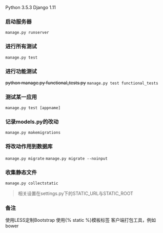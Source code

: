 Python 3.5.3
Django 1.11

### 启动服务器
`manage.py runserver`

### 进行所有测试
`manage.py test`

### 进行功能测试
~~python manage.py functional_tests.py~~
`manage.py test functional_tests`

### 测试某一应用
`manage.py test [appname]`

### 记录models.py的改动
`manage.py makemigrations`

### 将改动作用到数据库
`manage.py migrate`
`manage.py migrate --noinput`

### 收集静态文件
`manage.py collectstatic`
>相关设置在settings.py下的STATIC_URL与STATIC_ROOT

### 备注
使用LESS定制Bootstrap
使用{% static %}模板标签
客户端打包工具，例如bower

